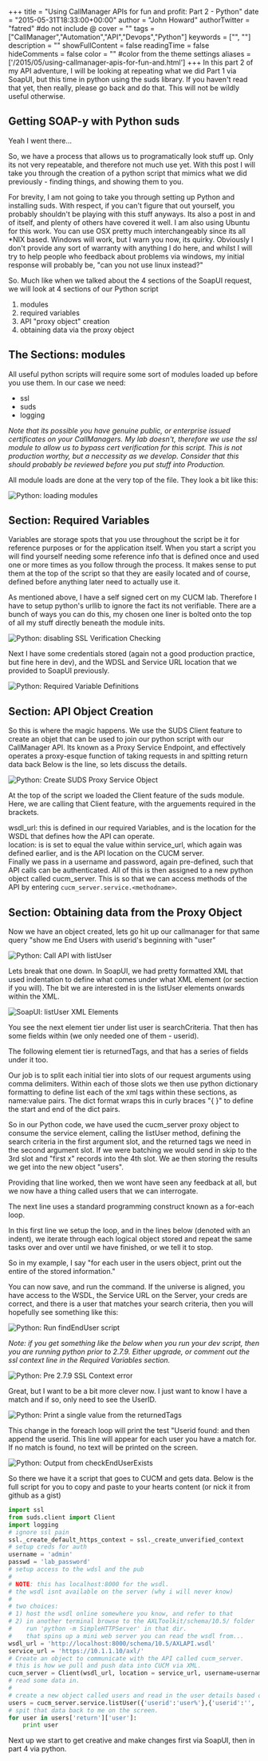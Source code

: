 +++
title = "Using CallManager APIs for fun and profit: Part 2 - Python"
date = "2015-05-31T18:33:00+00:00"
author = "John Howard"
authorTwitter = "fatred" #do not include @
cover = ""
tags = ["CallManager","Automation","API","Devops","Python"]
keywords = ["", ""]
description = ""
showFullContent = false
readingTime = false
hideComments = false
color = "" #color from the theme settings
aliases = ['/2015/05/using-callmanager-apis-for-fun-and.html']
+++
In this part 2 of my API adventure, I will be looking at repeating what we did Part 1 via SoapUI, but this time in python using the suds library.  If you haven't read that yet, then really, please go back and do that. This will not be wildly useful otherwise.

## Getting SOAP-y with Python suds

Yeah I went there...

So, we have a process that allows us to programatically look stuff up. Only its not very repeatable, and therefore not much use yet.  With this post I will take you through the creation of a python script that mimics what we did previously - finding things, and showing them to you.

For brevity, I am not going to take you through setting up Python and installing suds.  With respect, if you can't figure that out yourself, you probably shouldn't be playing with this stuff anyways.  Its also a post in and of itself, and plenty of others have covered it well.  I am also using Ubuntu for this work.  You can use OSX pretty much interchangeably since its all *NIX based.  Windows will work, but I warn you now, its quirky.  Obviously I don't provide any sort of warranty with anything I do here, and whilst I will try to help people who feedback about problems via windows, my initial response will probably be, "can you not use linux instead?"

So. Much like when we talked about the 4 sections of the SoapUI request, we will look at 4 sections of our Python script

1. modules
2. required variables
3. API "proxy object" creation
4. obtaining data via the proxy object

## The Sections: modules

All useful python scripts will require some sort of modules loaded up before you use them. In our case we need:

* ssl
* suds
* logging

_Note that its possible you have genuine public, or enterprise issued certificates on your CallManagers.  My lab doesn't, therefore we use the ssl module to allow us to bypass cert verification for this script.  This is not production worthy, but a neccessity as we develop. Consider that this should probably be reviewed before you put stuff into Production._

All module loads are done at the very top of the file.  They look a bit like this:

![Python: loading modules](/img/call-manager-api-part2/pythonModuleLoads.PNG)

## Section: Required Variables

Variables are storage spots that you use throughout the script be it for reference purposes or for the application itself.  When you start a script you will find yourself needing some reference info that is defined once and used one or more times as you follow through the process.  It makes sense to put them at the top of the script so that they are easily located and of course, defined before anything later need to actually use it.

As mentioned above, I have a self signed cert on my CUCM lab.  Therefore I have to setup python's urllib to ignore the fact its not verifiable.  There are a bunch of ways you can do this, my chosen one liner is bolted onto the top of all my stuff directly beneath the module inits.

![Python: disabling SSL Verification Checking ](/img/call-manager-api-part2/pythonSSLVerificationIgnorance.PNG)

Next I have some credentials stored (again not a good production practice, but fine here in dev), and the WDSL and Service URL location that we provided to SoapUI previously.

![Python: Required Variable Definitions](/img/call-manager-api-part2/pythonRequiredVariables.PNG)

## Section: API Object Creation

So this is where the magic happens.  We use the SUDS Client feature to create an objet that can be used to join our python script with our CallManager API.  Its known as a Proxy Service Endpoint, and effectively operates a proxy-esque function of taking requests in and spitting return data back  Below is the line, so lets discuss the details.

![Python: Create SUDS Proxy Service Object](/img/call-manager-api-part2/pythonAPIObjectCreation.PNG)

At the top of the script we loaded the Client feature of the suds module.  Here, we are calling that Client feature, with the arguements required in the brackets.  

wsdl_url: this is defined in our required Variables, and is the location for the WSDL that defines how the API can operate.  
location: is is set to equal the value within service_url, which again was defined earlier, and is the API location on the CUCM server.  
Finally we pass in a username and password, again pre-defined, such that API calls can be authenticated.  All of this is then assigned to a new python object called cucm_server.  This is so that we can access methods of the API by entering `cucm_server.service.<methodname>`.

## Section: Obtaining data from the Proxy Object

Now we have an object created, lets go hit up our callmanager for that same query "show me End Users with userid's beginning with "user"

![Python: Call API with listUser](/img/call-manager-api-part2/pythonCallApiListEndUser.PNG)

Lets break that one down.  In SoapUI, we had pretty formatted XML that used indentation to define what comes under what XML element (or section if you will).  The bit we are interested in is the listUser elements onwards within the XML.

![SoapUI: listUser XML Elements](/img/call-manager-api-part2/SoapUIListEndUser-ElementHighlight.PNG)

You see the next element tier under list user is searchCriteria.  That then has some fields within (we only needed one of them - userid).

The following element tier is returnedTags, and that has a series of fields under it too.

Our job is to split each initial tier into slots of our request arguments using comma delimiters.  Within each of those slots we then use python dictionary formatting to define list each of the xml tags within these sections, as name:value pairs.  The dict format wraps this in curly braces "{ }" to define the start and end of the dict pairs.

So in our Python code, we have used the cucm_server proxy object to consume the service element, calling the listUser method, defining the search criteria in the first argument slot, and the returned tags we need in the second argument slot.  If we were batching we would send in skip to the 3rd slot and "first x" records into the 4th slot.  We ae then storing the results we get into the new object "users".

Providing that line worked, then we wont have seen any feedback at all, but we now have a thing called users that we can interrogate.  

The next line uses a standard programming construct known as a for-each loop.

In this first line we setup the loop, and in the lines below (denoted with an indent), we iterate through each logical object stored and repeat the same tasks over and over until we have finished, or we tell it to stop.

So in my example, I say "for each user in the users object, print out the entire of the stored information."

You can now save, and run the command.  If the universe is aligned, you have access to the WSDL, the Service URL on the Server, your creds are correct, and there is a user that matches your search criteria, then you will hopefully see something like this:

![Python: Run findEndUser script](/img/call-manager-api-part2/pythonRunListEndUser.PNG)

_Note: if you get something like the below when you run your dev script, then you are running python prior to 2.7.9.  Either upgrade, or comment out the ssl context line in the Required Variables section._

![Python: Pre 2.7.9 SSL Context error](/img/call-manager-api-part2/pythonSSLVerificationError.PNG)

Great, but I want to be a bit more clever now.  I just want to know I have a match and if so, only need to see the UserID.

![Python: Print a single value from the returnedTags](/img/call-manager-api-part2/pythonlistMatchingUsers.PNG)

This change in the foreach loop will print the test "Userid found: and then append the userid.  This line will appear for each user you have a match for.  If no match is found, no text will be printed on the screen.

![Python: Output from checkEndUserExists](/img/call-manager-api-part2/pythonlistMatchingUsers.PNG)

So there we have it a script that goes to CUCM and gets data.  Below is the full script for you to copy and paste to your hearts content (or nick it from github as a gist)

```python
import ssl
from suds.client import Client
import logging
# ignore ssl pain
ssl._create_default_https_context = ssl._create_unverified_context
# setup creds for auth
username = 'admin'
passwd = 'lab_password'
# setup access to the wdsl and the pub
#
# NOTE: this has localhost:8000 for the wsdl.
# the wsdl isnt available on the server (why i will never know)
#
# two choices:
# 1) host the wsdl online somewhere you know, and refer to that
# 2) in another terminal browse to the AXLToolkit/schema/10.5/ folder
#    run 'python -m SimpleHTTPServer' in that dir.
#    that spins up a mini web server you can read the wsdl from...
wsdl_url = 'http://localhost:8000/schema/10.5/AXLAPI.wsdl'
service_url = 'https://10.1.1.10/axl/'
# Create an object to communicate with the API called cucm_server.
# this is how we pull and push data into CUCM via XML.
cucm_server = Client(wsdl_url, location = service_url, username=username, password=passwd)
# read some data in.
#
# create a new object called users and read in the user details based on our query to SoapUI
users = cucm_server.service.listUser({'userid':'user%'},{'userid':'', 'firstName':'', 'lastName':'', 'department':'','directoryUri':'', 'status':''})
# spit that data back to me on the screen.
for user in users['return']['user']:
    print user
```

Next up we start to get creative and make changes first via SoapUI, then in part 4 via python.
